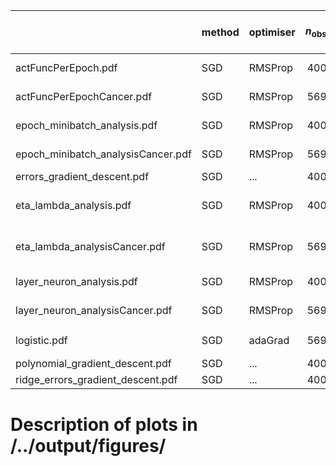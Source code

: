|                                    | method   | optimiser   |   $n_\mathrm{obs}$ | #epochs           | $m$           | $\lambda$               | $\eta$                  | $\gamma$   | $\varrho_1$, $\varrho_2$   | $\boldsymbol{\theta}_0$   | $L-1$        | $N_l$         | note   |   #minibatches |
|:-----------------------------------|:---------|:------------|-------------------:|:------------------|:--------------|:------------------------|:------------------------|:-----------|:---------------------------|:--------------------------|:-------------|:--------------|:-------|---------------:|
| actFuncPerEpoch.pdf                | SGD      | RMSProp     |                400 | ...               | 3             | 0.0001                  | 0.1                     |            | (0.9, 0.999)               |                           | 1            | 30            |        |            nan |
| actFuncPerEpochCancer.pdf          | SGD      | RMSProp     |                569 | ...               | 3             | 1e-06                   | 0.001                   |            | (0.9, 0.999)               |                           | 2            | 10            |        |            nan |
| epoch_minibatch_analysis.pdf       | SGD      | RMSProp     |                400 | $[{100}, {1000}]$ | $[{1}, {10}]$ | 0.0001                  | 0.1                     |            | (0.9, 0.999)               |                           | 1            | 30            |        |            nan |
| epoch_minibatch_analysisCancer.pdf | SGD      | RMSProp     |                569 | $[{100}, {1000}]$ | $[{0}, {9}]$  | 0.0001                  | 0.001                   |            | (0.9, 0.999)               |                           | 2            | 30            |        |            nan |
| errors_gradient_descent.pdf        | SGD      | ...         |                400 | (25, 50)          | 40            | 0                       | ...                     |            |                            |                           |              |               |        |            nan |
| eta_lambda_analysis.pdf            | SGD      | RMSProp     |                400 | 250               | 3             | $[$10^{-9}$, $10^{0}$]$ | $[$10^{-9}$, $10^{0}$]$ |            | (0.9, 0.999)               |                           | 3            | (15, 10, 5)   |        |            nan |
| eta_lambda_analysisCancer.pdf      | SGD      | RMSProp     |                569 | 250               | 3             | $[$10^{-9}$, $10^{0}$]$ | $[$10^{-9}$, $10^{0}$]$ |            | (0.9, 0.999)               |                           | 3            | (15, 10, 5)   |        |            nan |
| layer_neuron_analysis.pdf          | SGD      | RMSProp     |                400 | 250               | 3             | 0.0001                  | 0.1                     |            | (0.9, 0.999)               |                           | $[{0}, {9}]$ | $[{5}, {50}]$ |        |            nan |
| layer_neuron_analysisCancer.pdf    | SGD      | RMSProp     |                569 | 250               | 3             | 1e-06                   | 0.001                   |            | (0.9, 0.999)               |                           | $[{0}, {9}]$ | $[{5}, {50}]$ |        |            nan |
| logistic.pdf                       | SGD      | adaGrad     |                569 | 250               | 5             | $[$10^{-8}$, $10^{1}$]$ | $[$10^{-8}$, $10^{1}$]$ |            | (0.9, 0.999)               |                           | 0            |               |        |            nan |
| polynomial_gradient_descent.pdf    | SGD      | ...         |                400 | (25, 50)          | 40            | 0                       | ...                     |            |                            |                           |              |               |        |            nan |
| ridge_errors_gradient_descent.pdf  | SGD      | ...         |                400 | (25, 50)          | 40            | 0.1                     | ...                     |            |                            |                           |              |               |        |            nan |


# Description of plots in /../output/figures/

